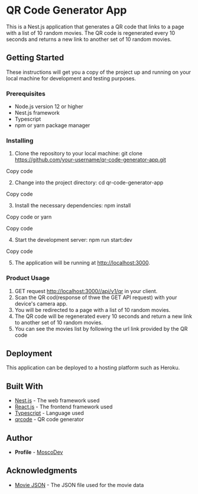 # QR Code Generator App

This is a Nest.js application that generates a QR code that links to a page with a list of 10 random movies. The QR code is regenerated every 10 seconds and returns a new link to another set of 10 random movies.

## Getting Started

These instructions will get you a copy of the project up and running on your local machine for development and testing purposes.

### Prerequisites

- Node.js version 12 or higher
- Nest.js framework
- Typescript
- npm or yarn package manager

### Installing

1. Clone the repository to your local machine:
git clone https://github.com/your-username/qr-code-generator-app.git

Copy code

2. Change into the project directory:
cd qr-code-generator-app

Copy code

3. Install the necessary dependencies:
npm install

Copy code
or 
yarn

Copy code

4. Start the development server:
npm run start:dev

Copy code

5. The application will be running at [http://localhost:3000](http://localhost:3000).

### Product Usage

1. GET request [http://localhost:3000//api/v1/qr](http://localhost:3000/api/v1/qr) in your client.
2. Scan the QR cod(response of thwe the GET API request) with your device's camera app.
3. You will be redirected to a page with a list of 10 random movies.
4. The QR code will be regenerated every 10 seconds and return a new link to another set of 10 random movies.
5. You can see the movies list by following the url link provided by the QR code

## Deployment

This application can be deployed to a hosting platform such as Heroku.

## Built With

- [Nest.js](https://nestjs.com/) - The web framework used
- [React.js](https://reactjs.org/) - The frontend framework used
- [Typescript](https://www.typescriptlang.org/) - Language used
- [qrcode](https://www.npmjs.com/package/qrcode) - QR code generator

## Author

* **Profile** - [MoscoDev](https://github.com/MoscoDev)

## Acknowledgments

- [Movie JSON](https://gist.github.com/saniyusuf/406b843afdfb9c6a86e25753fe2761f4) - The JSON file used for the movie data

